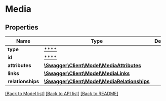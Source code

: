 # Media

## Properties
Name | Type | Description | Notes
------------ | ------------- | ------------- | -------------
**type** | [****](.md) |  | [optional] 
**id** | [****](.md) |  | [optional] 
**attributes** | [**\Swagger\Client\Model\MediaAttributes**](MediaAttributes.md) |  | [optional] 
**links** | [**\Swagger\Client\Model\MediaLinks**](MediaLinks.md) |  | [optional] 
**relationships** | [**\Swagger\Client\Model\MediaRelationships**](MediaRelationships.md) |  | [optional] 

[[Back to Model list]](../../README.md#documentation-for-models) [[Back to API list]](../../README.md#documentation-for-api-endpoints) [[Back to README]](../../README.md)

